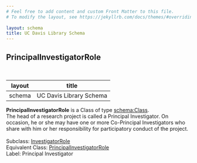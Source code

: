 ```yaml
---
# Feel free to add content and custom Front Matter to this file.
# To modify the layout, see https://jekyllrb.com/docs/themes/#overriding-theme-defaults
        
layout: schema
title: UC Davis Library Schema
---
```

## PrincipalInvestigatorRole
<br />

| layout| title |
| ------------- |-------------|
| schema     | UC Davis Library Schema     |

**PrincipalInvestigatorRole** is a Class of type [schema:Class](http://schema.org/Class). <br /> 
The head of a research project is called a Principal Investigator. On occasion, he or she may have one or more Co-Principal Investigators who share with him or her responsibility for participatory conduct of the project.<br /><br />
Subclass: [InvestigatorRole](http://vivoweb.org/ontology/core#InvestigatorRole)<br /> Equivalent Class: [PrincipalInvestigatorRole](http://vivoweb.org/ontology/core#PrincipalInvestigatorRole)<br /> Label: Principal Investigator<br /> 

